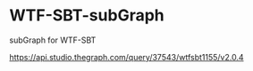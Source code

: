 # WTF-SBT-subGraph
subGraph for WTF-SBT 

https://api.studio.thegraph.com/query/37543/wtfsbt1155/v2.0.4
